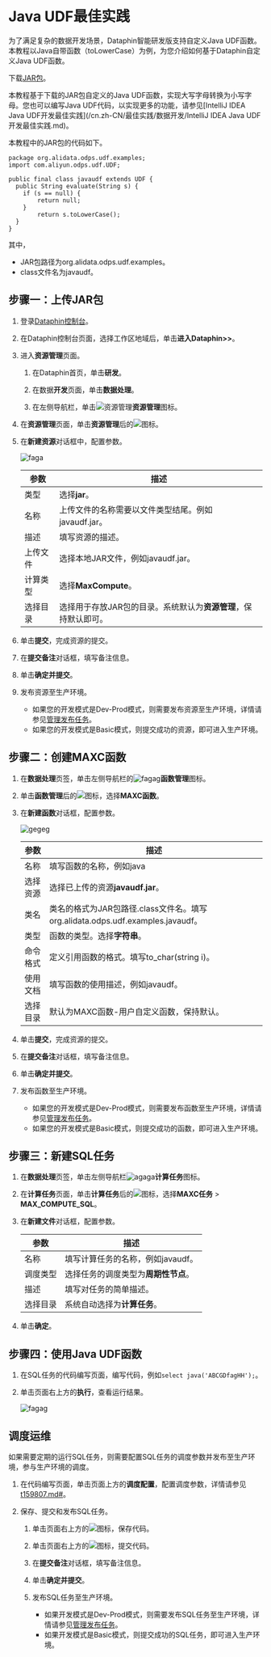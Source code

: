# Java UDF最佳实践

为了满足复杂的数据开发场景，Dataphin智能研发版支持自定义Java UDF函数。本教程以Java自带函数（toLowerCase）为例，为您介绍如何基于Dataphin自定义Java UDF函数。

下载[JAR包](http://docs-aliyun.cn-hangzhou.oss.aliyun-inc.com/assets/attach/30259/cn_zh/1609818319666/javaudf.jar)。

本教程基于下载的JAR包自定义的Java UDF函数，实现大写字母转换为小写字母。您也可以编写Java UDF代码，以实现更多的功能，请参见[IntelliJ IDEA Java UDF开发最佳实践](/cn.zh-CN/最佳实践/数据开发/IntelliJ IDEA Java UDF开发最佳实践.md)。

本教程中的JAR包的代码如下。

```
package org.alidata.odps.udf.examples;
import com.aliyun.odps.udf.UDF;

public final class javaudf extends UDF {
  public String evaluate(String s) {
    if (s == null) {
        return null;
    }
        return s.toLowerCase();
  }
}
```

其中，

-   JAR包路径为org.alidata.odps.udf.examples。
-   class文件名为javaudf。

## 步骤一：上传JAR包

1.  登录[Dataphin控制台](https://dataphin.console.aliyun.com/workingArea)。

2.  在Dataphin控制台页面，选择工作区地域后，单击**进入Dataphin\>\>**。

3.  进入**资源管理**页面。

    1.  在Dataphin首页，单击**研发**。

    2.  在数据**开发**页面，单击**数据处理**。

    3.  在左侧导航栏，单击![资源管理](https://static-aliyun-doc.oss-accelerate.aliyuncs.com/assets/img/zh-CN/2987549951/p96911.png)**资源管理**图标。

4.  在**资源管理**页面，单击**资源管理**后的![](https://static-aliyun-doc.oss-accelerate.aliyuncs.com/assets/img/zh-CN/8397549951/p72394.png)图标。

5.  在**新建资源**对话框中，配置参数。

    ![faga](https://static-aliyun-doc.oss-accelerate.aliyuncs.com/assets/img/zh-CN/7373289061/p208783.png)

    |参数|描述|
    |--|--|
    |类型|选择**jar**。|
    |名称|上传文件的名称需要以文件类型结尾。例如javaudf.jar。|
    |描述|填写资源的描述。|
    |上传文件|选择本地JAR文件，例如javaudf.jar。|
    |计算类型|选择**MaxCompute**。|
    |选择目录|选择用于存放JAR包的目录。系统默认为**资源管理**，保持默认即可。|

6.  单击**提交**，完成资源的提交。

7.  在**提交备注**对话框，填写备注信息。

8.  单击**确定并提交**。

9.  发布资源至生产环境。

    -   如果您的开发模式是Dev-Prod模式，则需要发布资源至生产环境，详情请参见[管理发布任务](/cn.zh-CN/任务发布/管理发布任务.md)。
    -   如果您的开发模式是Basic模式，则提交成功的资源，即可进入生产环境。

## 步骤二：创建MAXC函数

1.  在**数据处理**页签，单击左侧导航栏的![fagag](https://static-aliyun-doc.oss-accelerate.aliyuncs.com/assets/img/zh-CN/4056155061/p176396.png)**函数管理**图标。

2.  单击**函数管理**后的![](https://static-aliyun-doc.oss-accelerate.aliyuncs.com/assets/img/zh-CN/8397549951/p72394.png)图标，选择**MAXC函数**。

3.  在**新建函数**对话框，配置参数。

    ![gegeg](https://static-aliyun-doc.oss-accelerate.aliyuncs.com/assets/img/zh-CN/7373289061/p208806.png)

    |参数|描述|
    |--|--|
    |名称|填写函数的名称，例如java|
    |选择资源|选择已上传的资源**javaudf.jar**。|
    |类名|类名的格式为JAR包路径.class文件名。填写org.alidata.odps.udf.examples.javaudf。|
    |类型|函数的类型。选择**字符串**。|
    |命令格式|定义引用函数的格式。填写to\_char\(string i\)。|
    |使用文档|填写函数的使用描述，例如javaudf。|
    |选择目录|默认为MAXC函数-用户自定义函数，保持默认。|

4.  单击**提交**，完成资源的提交。

5.  在**提交备注**对话框，填写备注信息。

6.  单击**确定并提交**。

7.  发布函数至生产环境。

    -   如果您的开发模式是Dev-Prod模式，则需要发布函数至生产环境，详情请参见[管理发布任务](/cn.zh-CN/任务发布/管理发布任务.md)。
    -   如果您的开发模式是Basic模式，则提交成功的函数，即可进入生产环境。

## 步骤三：新建SQL任务

1.  在**数据处理**页签，单击左侧导航栏![agaga](https://static-aliyun-doc.oss-accelerate.aliyuncs.com/assets/img/zh-CN/8980863061/p176215.png)**计算任务**图标。

2.  在**计算任务**页面，单击**计算任务**后的![](https://static-aliyun-doc.oss-accelerate.aliyuncs.com/assets/img/zh-CN/8397549951/p72394.png)图标，选择**MAXC任务** \> **MAX\_COMPUTE\_SQL**。

3.  在**新建文件**对话框，配置参数。

    |参数|描述|
    |--|--|
    |名称|填写计算任务的名称，例如javaudf。|
    |调度类型|选择任务的调度类型为**周期性节点**。|
    |描述|填写对任务的简单描述。|
    |选择目录|系统自动选择为**计算任务**。|

4.  单击**确定**。


## 步骤四：使用Java UDF函数

1.  在SQL任务的代码编写页面，编写代码，例如`select java('ABCGDfagHH');`。

2.  单击页面右上方的**执行**，查看运行结果。

    ![fagag](https://static-aliyun-doc.oss-accelerate.aliyuncs.com/assets/img/zh-CN/8373289061/p208840.png)


## 调度运维

如果需要定期的运行SQL任务，则需要配置SQL任务的调度参数并发布至生产环境，参与生产环境的调度。

1.  在代码编写页面，单击页面上方的**调度配置**，配置调度参数，详情请参见[t159807.md\#](/cn.zh-CN/数据开发/规范建模/逻辑表-维度逻辑表/调度配置.md)。

2.  保存、提交和发布SQL任务。

    1.  单击页面右上方的![](https://static-aliyun-doc.oss-accelerate.aliyuncs.com/assets/img/zh-CN/1197549951/p72337.png)图标，保存代码。

    2.  单击页面右上方的![](https://static-aliyun-doc.oss-accelerate.aliyuncs.com/assets/img/zh-CN/1197549951/p73470.png)图标，提交代码。

    3.  在**提交备注**对话框，填写备注信息。

    4.  单击**确定并提交**。

    5.  发布SQL任务至生产环境。

        -   如果开发模式是Dev-Prod模式，则需要发布SQL任务至生产环境，详情请参见[管理发布任务](/cn.zh-CN/任务发布/管理发布任务.md)。
        -   如果开发模式是Basic模式，则提交成功的SQL任务，即可进入生产环境。

